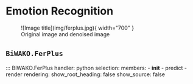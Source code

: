 # Emotion Recognition

<figure markdown>
  ![Image title](img/ferplus.jpg){ width="700" }
  <figcaption>Original image and denoised image</figcaption>
</figure>

## `BiWAKO.FerPlus`

::: BiWAKO.FerPlus
    handler: python
    selection:
        members:
            - __init__
            - predict
            - render
    rendering:
        show_root_heading: false
        show_source: false
